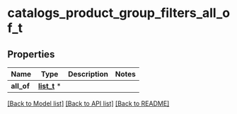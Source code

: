 # catalogs_product_group_filters_all_of_t

## Properties
Name | Type | Description | Notes
------------ | ------------- | ------------- | -------------
**all_of** | [**list_t**](catalogs_product_group_filter_keys.md) \* |  | 

[[Back to Model list]](../README.md#documentation-for-models) [[Back to API list]](../README.md#documentation-for-api-endpoints) [[Back to README]](../README.md)


